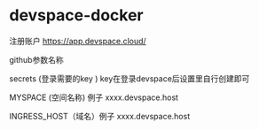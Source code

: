# devspace-docker

注册账户
https://app.devspace.cloud/


github参数名称

secrets  (登录需要的key ) key在登录devspace后设置里自行创建即可

MYSPACE  (空间名称) 例子 xxxx.devspace.host

INGRESS_HOST（域名）例子 xxxx.devspace.host
